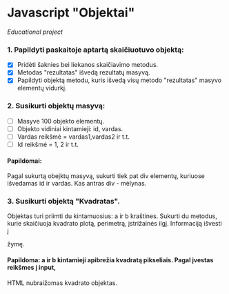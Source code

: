 # Javascript "Objektai"
_Educational project_

### 1. Papildyti paskaitoje aptartą skaičiuotuvo objektą:
- [x] Pridėti šaknies bei liekanos skaičiavimo metodus.
- [x] Metodas "rezultatas" išvedą rezultatų masyvą.
- [x] Papildyti objektą metodu, kuris išvedą visų metodo "rezultatas" masyvo elementų vidurkį.

### 2. Susikurti objektų masyvą:
- [ ] Masyve 100 objekto elementų.
- [ ] Objekto vidiniai kintamieji: id, vardas.
- [ ] Vardas reikšmė = vardas1,vardas2 ir t.t.  
- [ ] Id reikšmė = 1, 2 ir t.t.

#### Papildomai:
Pagal sukurtą obejktų masyvą, sukurti tiek pat div elementų, kuriuose išvedamas id ir vardas. Kas antras div - mėlynas.

### 3. Susikurti objektą "Kvadratas".
Objektas turi priimti du kintamuosius: a ir b kraštines. Sukurti du metodus, kurie skaičiuoja kvadrato plotą, perimetrą, įstrižainės ilgį. Informaciją išvesti į <p> žymę.

#### Papildoma: a ir b kintamieji apibrežia kvadratą pikseliais. Pagal įvestas reikšmes į input, 
HTML nubraižomas kvadrato objektas.   